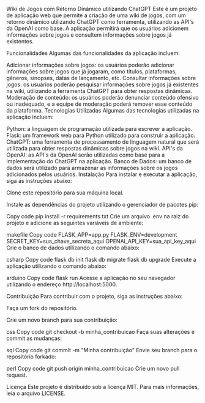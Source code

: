 Wiki de Jogos com Retorno Dinâmico utilizando ChatGPT
Este é um projeto de aplicação web que permite a criação de uma wiki de jogos, com um retorno dinâmico utilizando ChatGPT como ferramenta, utilizando as API's da OpenAI como base. A aplicação permitirá que os usuários adicionem informações sobre jogos e consultem informações sobre jogos já existentes.

Funcionalidades
Algumas das funcionalidades da aplicação incluem:

Adicionar informações sobre jogos: os usuários poderão adicionar informações sobre jogos que já jogaram, como títulos, plataformas, gêneros, sinopses, datas de lançamento, etc.
Consultar informações sobre jogos: os usuários poderão pesquisar informações sobre jogos já existentes na wiki, utilizando a ferramenta ChatGPT para obter respostas dinâmicas.
Moderação de conteúdo: os usuários poderão denunciar conteúdo ofensivo ou inadequado, e a equipe de moderação poderá remover esse conteúdo da plataforma.
Tecnologias Utilizadas
Algumas das tecnologias utilizadas na aplicação incluem:

Python: a linguagem de programação utilizada para escrever a aplicação.
Flask: um framework web para Python utilizado para construir a aplicação.
ChatGPT: uma ferramenta de processamento de linguagem natural que será utilizada para obter respostas dinâmicas sobre jogos na wiki.
API's da OpenAI: as API's da OpenAI serão utilizadas como base para a implementação do ChatGPT na aplicação.
Banco de Dados: um banco de dados será utilizado para armazenar as informações sobre os jogos adicionados pelos usuários.
Instalação
Para instalar e executar a aplicação, siga as instruções abaixo:

Clone este repositório para sua máquina local.

Instale as dependências do projeto utilizando o gerenciador de pacotes pip:

Copy code
pip install -r requirements.txt
Crie um arquivo .env na raiz do projeto e adicione as seguintes variáveis de ambiente:

makefile
Copy code
FLASK_APP=app.py
FLASK_ENV=development
SECRET_KEY=sua_chave_secreta_aqui
OPENAI_API_KEY=sua_api_key_aqui
Crie o banco de dados utilizando o comando abaixo:

csharp
Copy code
flask db init
flask db migrate
flask db upgrade
Execute a aplicação utilizando o comando abaixo:

arduino
Copy code
flask run
Acesse a aplicação no seu navegador utilizando o endereço http://localhost:5000.

Contribuição
Para contribuir com o projeto, siga as instruções abaixo:

Faça um fork do repositório.

Crie um novo branch para sua contribuição:

css
Copy code
git checkout -b minha_contribuicao
Faça suas alterações e commit as mudanças:

sql
Copy code
git commit -m "Minha contribuição"
Envie seu branch para o repositório forkado:

perl
Copy code
git push origin minha_contribuicao
Crie um novo pull request.

Licença
Este projeto é distribuído sob a licença MIT. Para mais informações, leia o arquivo LICENSE.




